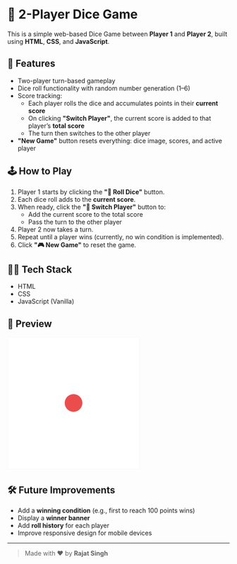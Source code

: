 # 🎲 2-Player Dice Game

This is a simple web-based Dice Game between **Player 1** and **Player 2**, built using **HTML**, **CSS**, and **JavaScript**.

## 🚀 Features

- Two-player turn-based gameplay
- Dice roll functionality with random number generation (1–6)
- Score tracking:
  - Each player rolls the dice and accumulates points in their **current score**
  - On clicking **"Switch Player"**, the current score is added to that player’s **total score**
  - The turn then switches to the other player
- **"New Game"** button resets everything: dice image, scores, and active player

## 🕹️ How to Play

1. Player 1 starts by clicking the **"🎲 Roll Dice"** button.
2. Each dice roll adds to the **current score**.
3. When ready, click the **"🔄 Switch Player"** button to:
   - Add the current score to the total score
   - Pass the turn to the other player
4. Player 2 now takes a turn.
5. Repeat until a player wins (currently, no win condition is implemented).
6. Click **"🎮 New Game"** to reset the game.

## 🧑‍💻 Tech Stack

- HTML
- CSS
- JavaScript (Vanilla)

## 📸 Preview

![Dice Game Preview](./assets/dice-1.png)

## 🛠️ Future Improvements

- Add a **winning condition** (e.g., first to reach 100 points wins)
- Display a **winner banner**
- Add **roll history** for each player
- Improve responsive design for mobile devices

---

> Made with ❤️ by **Rajat Singh**

